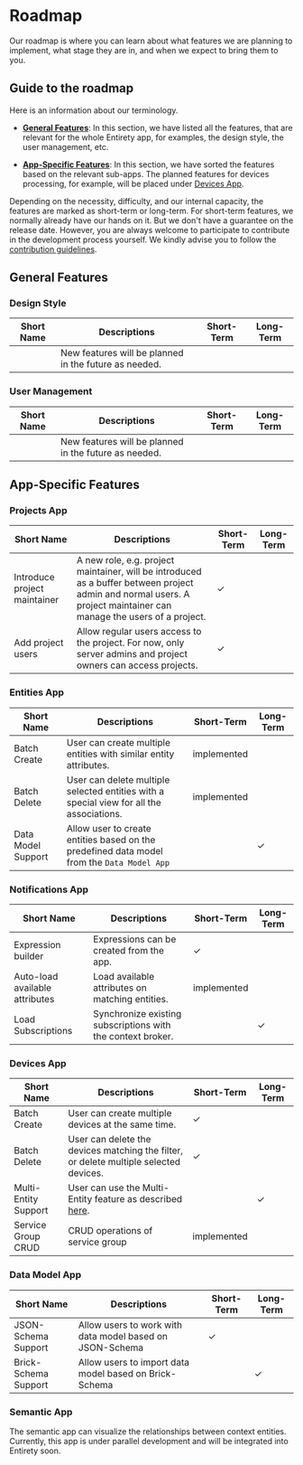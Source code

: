 # Roadmap
Our roadmap is where you can learn about what features we are planning to implement, what stage they are in, and when we expect to bring them to you.

## Guide to the roadmap
Here is an information about our terminology.

- [**General Features**](#general-features): In this section, we have listed all the features, that are relevant for the whole Entirety app, for examples, the design style, the user management, etc.

- [**App-Specific Features**](#app-specific-features): In this section, we have sorted the features based on the relevant sub-apps. The planned features for devices processing, for example, will be placed under [Devices App](#devices-app).

Depending on the necessity, difficulty, and our internal capacity, the features are marked as short-term or long-term. For short-term features, we normally already have our hands on it. But we don't have a guarantee on the release date. However, you are always welcome to participate to contribute in the development process yourself. We kindly advise you to follow the [contribution guidelines](./docs/CONTRIBUTING.md).

## General Features

### Design Style

| Short Name       | Descriptions                                                                                                        | Short-Term | Long-Term |
|------------------|---------------------------------------------------------------------------------------------------------------------|------------|-----------|
|                  | New features will be planned in the future as needed.                                                               |            |           |


### User Management

| Short Name                   | Descriptions                                                                                                                                                        | Short-Term | Long-Term |
|------------------------------|---------------------------------------------------------------------------------------------------------------------------------------------------------------------|------------|-----------|
|                              | New features will be planned in the future as needed.                                                                                                               |            |           |


## App-Specific Features

### Projects App
| Short Name                   | Descriptions                                                                                                                                                        | Short-Term | Long-Term |
|------------------------------|---------------------------------------------------------------------------------------------------------------------------------------------------------------------|------------|-----------|
| Introduce project maintainer | A new role, e.g. project maintainer, will be introduced as a buffer between project admin and normal users. A project maintainer can manage the users of a project. | &check;    |           |
| Add project users            | Allow regular users access to the project. For now, only server admins and project owners can access projects.                                                      | &check;    |           |

### Entities App
| Short Name         | Descriptions                                                                               | Short-Term  | Long-Term |
|--------------------|--------------------------------------------------------------------------------------------|-------------|-----------|
| Batch Create       | User can create multiple entities with similar entity attributes.                          | implemented |           |
| Batch Delete       | User can delete multiple selected entities with a special view for all the associations.   | implemented |           |
| Data Model Support | Allow user to create entities based on the predefined data model from the `Data Model App` |             | &check;   |

### Notifications App

| Short Name                     | Descriptions                                                | Short-Term  | Long-Term |
|--------------------------------|-------------------------------------------------------------|-------------|-----------|
| Expression builder             | Expressions can be created from the app.                    | &check;     |           |
| Auto-load available attributes | Load available attributes on matching entities.             | implemented |           |
| Load Subscriptions             | Synchronize existing subscriptions with the context broker. |             | &check;   |

### Devices App

| Short Name           | Descriptions                                                                                                                                                       | Short-Term  | Long-Term |
|----------------------|--------------------------------------------------------------------------------------------------------------------------------------------------------------------|-------------|-----------|
| Batch Create         | User can create multiple devices at the same time.                                                                                                                 | &check;     |           |
| Batch Delete         | User can delete the devices matching the filter, or delete multiple selected devices.                                                                              | &check;     |           |
| Multi-Entity Support | User can use the Multi-Entity feature as described [here](https://iotagent-node-lib.readthedocs.io/en/latest/advanced-topics.html#multientity-plugin-multientity). |             | &check;   |
| Service Group CRUD   | CRUD operations of service group                                                                                                                                   | implemented |           |

### Data Model App

| Short Name           | Descriptions                                             | Short-Term | Long-Term |
|----------------------|----------------------------------------------------------|------------|-----------|
| JSON-Schema Support  | Allow users to work with data model based on JSON-Schema | &check;    |           |
| Brick-Schema Support | Allow users to import data model based on Brick-Schema   |            | &check;   |


### Semantic App
The semantic app can visualize the relationships between context entities. Currently, this app is under parallel development and will be integrated into Entirety soon.
